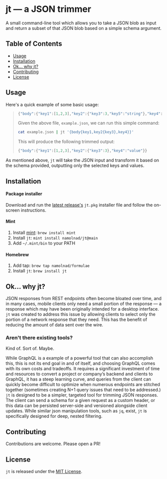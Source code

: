 # jt — a JSON trimmer
A small command-line tool which allows you to take a JSON blob as input and return a subset of that JSON blob based on a simple schema argument.

## Table of Contents
- [Usage](#usage)
- [Installation](#installation)
- [Ok... why jt?](#ok-why-jt)
- [Contributing](#contributing)
- [License](#license)

## Usage
Here's a quick example of some basic usage:
> ``` js
> {"body":{"key1":[1,2,3],"key2":{"key3":3,"key5":"string"},"key4":"value","key5":[]}}
> ```
> Given the above file, `example.json`, we can run this simple command:
> ``` bash
> cat example.json | jt '{body{key1,key2{key3},key4}}'
> ```
> This will produce the following trimmed output:
> ``` js
> {"body":{"key1":[1,2,3],"key2":{"key3":3},"key4":"value"}}
> ```
As mentioned above, `jt` will take the JSON input and transform it based on the schema provided, outputting only the selected keys and values.

## Installation
#### Package installer
Download and run the [latest release's](https://github.com/namolnad/jt/releases/latest) `jt.pkg` installer file and follow the on-screen instructions.
#### Mint
1. Install [mint](https://github.com/yonaskolb/Mint): `brew install mint`
1. Install `jt`: `mint install namolnad/jt@main`
1. Add `~/.mint/bin` to your PATH
#### Homebrew
1. Add tap: `brew tap namolnad/formulae`
1. Install `jt`: `brew install jt`

## Ok... why jt?
JSON responses from REST endpoints often become bloated over time, and in many cases, mobile clients only need a small portion of the response — a response which may have been originally intended for a desktop interface. `jt` was created to address this issue by allowing clients to select only the portion of a network response that they need. This has the benefit of reducing the amount of data sent over the wire.
### Aren't there existing tools?
Kind of. Sort of. Maybe.

While GraphQL is a example of a powerful tool that can also accomplish this, this is not its end goal in and of itself, and choosing GraphQL comes with its own costs and tradeoffs. It requires a significant investment of time and resources to convert a project or company’s backend and clients to GraphQL, it has a steep learning curve, and queries from the client can quickly become difficult to optimize when numerous endpoints are stitched together (sometimes creating N+1 query issues that need to be addressed.)
`jt` is designed to be a simpler, targeted tool for trimming JSON responses. The client can send a schema for a given request as a custom header, or this data can be persisted server-side and versioned alongside client updates. While similar json manipulation tools, such as `jq`, exist, `jt` is specifically designed for deep, nested filtering.

## Contributing
Contributions are welcome. Please open a PR!

## License
`jt` is released under the [MIT License](LICENSE.md).
